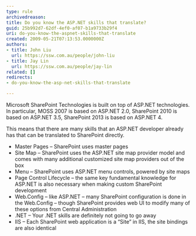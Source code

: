 ```yaml
---
type: rule
archivedreason: 
title: Do you know the ASP.NET skills that translate?
guid: 25b992d7-62df-4ef0-af07-b1a9733b29f4
uri: do-you-know-the-aspnet-skills-that-translate
created: 2009-05-21T07:13:53.0000000Z
authors:
- title: John Liu
  url: https://ssw.com.au/people/john-liu
- title: Jay Lin
  url: https://ssw.com.au/people/jay-lin
related: []
redirects:
- do-you-know-the-asp-net-skills-that-translate

---
```


Microsoft SharePoint Technologies is built on top of ASP.NET technologies.  In particular, MOSS 2007 is based on ASP.NET 2.0, SharePoint 2010 is based on ASP.NET 3.5, SharePoint 2013 is based on ASP.NET 4.
<!--endintro-->

This means that there are many skills that an ASP.NET developer already has that can be translated to SharePoint directly.

* Master Pages – SharePoint uses master pages
* Site Map – SharePoint uses the ASP.NET site map provider model and comes with many additional customized site map providers out of the box
* Menu – SharePoint uses ASP.NET menu controls, powered by site maps
* Page Control Lifecycle – the same key fundamental knowledge for ASP.NET is also necessary when making custom SharePoint development
* Web.Config – like ASP.NET – many SharePoint configuration is done in the Web.Config – though SharePoint provides web UI to modify many of these options from Central Administration
* .NET – Your .NET skills are definitely not going to go away
* IIS – Each SharePoint web application is a “Site” in IIS, the site bindings are also identical
